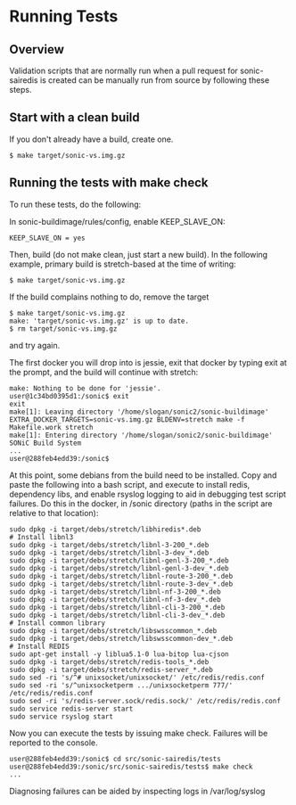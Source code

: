 # Running Tests 

## Overview

Validation scripts that are normally run when a pull request for sonic-sairedis is
created can be manually run from source by following these steps.

## Start with a clean build

If you don't already have a build, create one.

```
$ make target/sonic-vs.img.gz
```

## Running the tests with make check

To run these tests, do the following:

In sonic-buildimage/rules/config, enable KEEP_SLAVE_ON:

```
KEEP_SLAVE_ON = yes
```

Then, build (do not make clean, just start a new build). In the following example, 
primary build is stretch-based at the time of writing:

```
$ make target/sonic-vs.img.gz
```

If the build complains nothing to do, remove the target 

```
$ make target/sonic-vs.img.gz
make: 'target/sonic-vs.img.gz' is up to date.
$ rm target/sonic-vs.img.gz
```

and try again.

The first docker you will drop into is jessie, exit that docker by typing 
exit at the prompt, and the build will continue with stretch:

```
make: Nothing to be done for 'jessie'.
user@1c34bd0395d1:/sonic$ exit
exit
make[1]: Leaving directory '/home/slogan/sonic2/sonic-buildimage'
EXTRA_DOCKER_TARGETS=sonic-vs.img.gz BLDENV=stretch make -f Makefile.work stretch
make[1]: Entering directory '/home/slogan/sonic2/sonic-buildimage'
SONiC Build System
...
user@288feb4edd39:/sonic$
```

At this point, some debians from the build need to be installed. Copy and paste the following into 
a bash script, and execute to install redis, dependency libs, and enable rsyslog logging to aid
in debugging test script failures. Do this in the docker, in /sonic directory (paths in the 
script are relative to that location):

```
sudo dpkg -i target/debs/stretch/libhiredis*.deb
# Install libnl3
sudo dpkg -i target/debs/stretch/libnl-3-200_*.deb
sudo dpkg -i target/debs/stretch/libnl-3-dev_*.deb
sudo dpkg -i target/debs/stretch/libnl-genl-3-200_*.deb
sudo dpkg -i target/debs/stretch/libnl-genl-3-dev_*.deb
sudo dpkg -i target/debs/stretch/libnl-route-3-200_*.deb
sudo dpkg -i target/debs/stretch/libnl-route-3-dev_*.deb
sudo dpkg -i target/debs/stretch/libnl-nf-3-200_*.deb
sudo dpkg -i target/debs/stretch/libnl-nf-3-dev_*.deb
sudo dpkg -i target/debs/stretch/libnl-cli-3-200_*.deb
sudo dpkg -i target/debs/stretch/libnl-cli-3-dev_*.deb
# Install common library
sudo dpkg -i target/debs/stretch/libswsscommon_*.deb
sudo dpkg -i target/debs/stretch/libswsscommon-dev_*.deb
# Install REDIS
sudo apt-get install -y liblua5.1-0 lua-bitop lua-cjson
sudo dpkg -i target/debs/stretch/redis-tools_*.deb
sudo dpkg -i target/debs/stretch/redis-server_*.deb
sudo sed -ri 's/^# unixsocket/unixsocket/' /etc/redis/redis.conf
sudo sed -ri 's/^unixsocketperm .../unixsocketperm 777/' /etc/redis/redis.conf
sudo sed -ri 's/redis-server.sock/redis.sock/' /etc/redis/redis.conf
sudo service redis-server start
sudo service rsyslog start
```

Now you can execute the tests by issuing make check. Failures will be
reported to the console.


```
user@288feb4edd39:/sonic$ cd src/sonic-sairedis/tests
user@288feb4edd39:/sonic/src/sonic-sairedis/tests$ make check
...
```

Diagnosing failures can be aided by inspecting logs in /var/log/syslog
